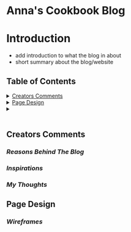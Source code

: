 # **Anna's Cookbook Blog**

# **Introduction**

- add introduction to what the blog in about
- short summary about the blog/website

## **Table of Contents**

<details>
<summary><a href="#creators-comments">Creators Comments</a></summary>
<ul>
<li>Reasons Behind The Blog</li>
<li>Inspirations</li>
<li>My Thoughts</li>
</ul>
</details>
<details>
<summary><a href="#page-design">Page Design</a></summary>
<ul>
<li>Wireframes</li>
</ul>
</details>
<details>
<summary><a href="#"></a></summary>
<ul>
<li></li>
<li></li>
<li></li>
</ul>
</details>

<br>

## **Creators Comments**

### **_Reasons Behind The Blog_**

### **_Inspirations_**

### **_My Thoughts_**

## **Page Design**

### **_Wireframes_**
